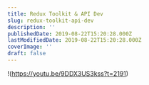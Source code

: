 ```yaml
---
title: Redux Toolkit & API Dev
slug: redux-toolkit-api-dev
description: ''
publishedDate: 2019-08-22T15:20:28.000Z
lastModifiedDate: 2019-08-22T15:20:28.000Z
coverImage: ''
draft: false
---
```


!(https://youtu.be/9DDX3US3kss?t=2191)
